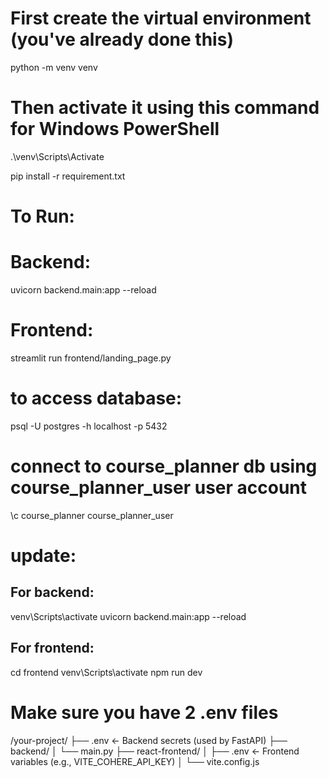 # First create the virtual environment (you've already done this)

python -m venv venv

# Then activate it using this command for Windows PowerShell

.\venv\Scripts\Activate

pip install -r requirement.txt

# To Run:

# Backend:

uvicorn backend.main:app --reload

# Frontend:

streamlit run frontend/landing_page.py

# to access database:

psql -U postgres -h localhost -p 5432

# connect to course_planner db using course_planner_user user account

\c course_planner course_planner_user

# update:

## For backend:

venv\Scripts\activate
uvicorn backend.main:app --reload

## For frontend:

cd frontend
venv\Scripts\activate
npm run dev

# Make sure you have 2 .env files

/your-project/
├── .env ← Backend secrets (used by FastAPI)
├── backend/
│ └── main.py
├── react-frontend/
│ ├── .env ← Frontend variables (e.g., VITE_COHERE_API_KEY)
│ └── vite.config.js
